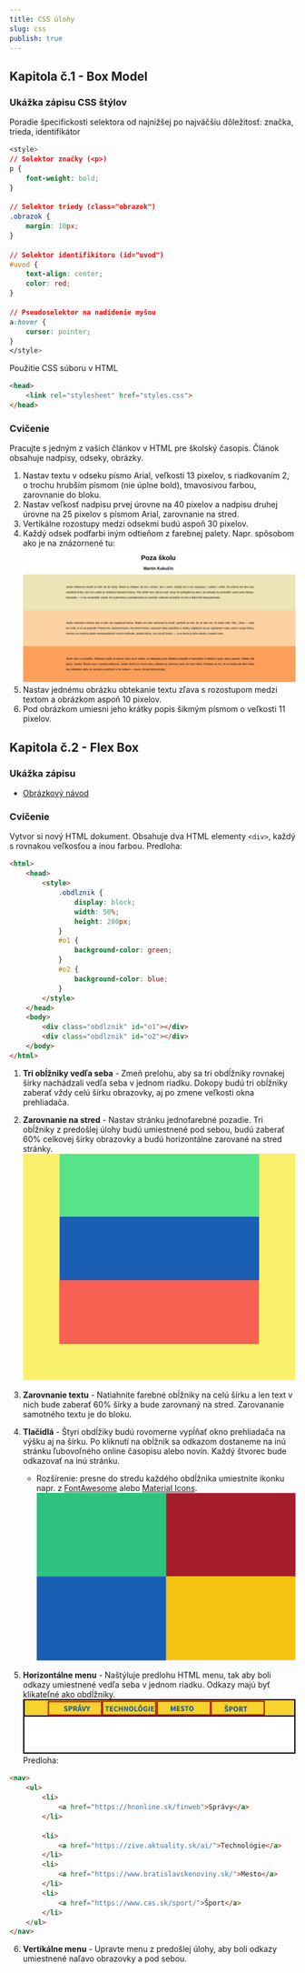 ```yaml
---
title: CSS úlohy
slug: css
publish: true
---
```


## Kapitola č.1 - Box Model

### Ukážka zápisu CSS štýlov
Poradie špecifickosti selektora od najnižšej po najväčšiu dôležitosť: značka, trieda, identifikátor
```css
<style>
// Selektor značky (<p>)
p {
    font-weight: bold;
}

// Selektor triedy (class="obrazok")
.obrazok {
    margin: 10px;
}

// Selektor identifikítoru (id="uvod")
#uvod {
    text-align: center;
    color: red;
}

// Pseudoselektor na nadídenie myšou
a:hover {
    cursor: pointer;
}
</style>
```

Použitie CSS súboru v HTML
```html
<head>
    <link rel="stylesheet" href="styles.css">
</head>
```

### Cvičenie

Pracujte s jedným z vašich článkov v HTML pre školský časopis. Článok obsahuje nadpisy, odseky, obrázky.

1. Nastav textu v odseku písmo Arial, veľkosti 13 pixelov, s riadkovaním 2, o trochu hrubším písmom (nie úplne bold), tmavosivou farbou, zarovnanie do bloku.
2. Nastav veľkosť nadpisu prvej úrovne na 40 pixelov a nadpisu druhej úrovne na 25 pixelov s písmom Arial, zarovnanie na stred.
3. Vertikálne rozostupy medzi odsekmi budú aspoň 30 pixelov.
4. Každý odsek podfarbi iným odtieňom z farebnej palety. Napr. spôsobom ako je na znázornené tu: ![Podfarbenie](assets/css-podfarbenie.png)
5. Nastav jednému obrázku obtekanie textu zľava s rozostupom medzi textom a obrázkom aspoň 10 pixelov.
6. Pod obrázkom umiesni jeho krátky popis šikmým písmom o veľkosti 11 pixelov.


## Kapitola č.2 - Flex Box

### Ukážka zápisu
- [Obrázkový návod](https://css-tricks.com/snippets/css/a-guide-to-flexbox/)


### Cvičenie

Vytvor si nový HTML dokument. Obsahuje dva HTML elementy `<div>`, každý s rovnakou veľkosťou a inou farbou. Predloha:
```html
<html>
    <head>
        <style>
            .obdlznik {
                display: block;
                width: 50%;
                height: 200px;
            }
            #o1 {
                background-color: green;
            }
            #o2 {
                background-color: blue;
            }
        </style>
    </head>
    <body>
        <div class="obdlznik" id="o1"></div>
        <div class="obdlznik" id="o2"></div>
    </body>
</html>

```


1. **Tri obĺžniky vedľa seba** - Zmeň prelohu, aby sa tri obdĺžniky rovnakej šírky nachádzali vedľa seba v jednom riadku. Dokopy budú tri obĺžniky zaberať vždy celú šírku obrazovky, aj po zmene veľkosti okna prehliadača.

2. **Zarovnanie na stred** - Nastav stránku jednofarebné pozadie. Tri obĺžniky z predošlej úlohy budú umiestnené pod sebou, budú zaberať 60% celkovej šírky obrazovky a budú horizontálne zarované na stred stránky. ![Zarovananie](assets/pod-sebou.png)

3. **Zarovnanie textu** - Natiahnite farebné obĺžniky na celú šírku a len text v nich bude zaberať 60% šírky a bude zarovnaný na stred. Zarovananie samotného textu je do bloku.

4. **Tlačidlá** - Štyri obdĺžiky budú rovomerne vypĺňať okno prehliadača na výšku aj na šírku. Po kliknutí na obĺžnik sa odkazom dostaneme na inú stránku ľubovoľného online časopisu alebo novín. Každý štvorec bude odkazovať na inú stránku.
    - Rozšírenie: presne do stredu každého obdĺžnika umiestnite ikonku napr. z [FontAwesome](https://fontawesome.com/icons) alebo [Material Icons](https://fonts.google.com/icons). ![Tlačidlá](assets/tlacidla.png)

5. **Horizontálne menu** - Naštýluje predlohu HTML menu, tak aby boli odkazy umiestnené vedľa seba v jednom riadku. Odkazy majú byť klikateľné ako obdĺžniky. ![Menu](assets/menu.png) Predloha:
```html
<nav>
    <ul>
        <li>
            <a href="https://hnonline.sk/finweb">Správy</a>
        </li>

        <li>
            <a href="https://zive.aktuality.sk/ai/">Technológie</a>
        </li>
        <li>
            <a href="https://www.bratislavskenoviny.sk/">Mesto</a>
        </li>
        <li>
            <a href="https://www.cas.sk/sport/">Šport</a>
        </li>
    </ul>
</nav>
```
6. **Vertikálne menu** - Upravte menu z predošlej úlohy, aby boli odkazy umiestnené naľavo obrazovky a pod sebou.

